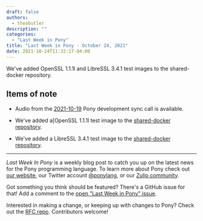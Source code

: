 ```yaml
---
draft: false
authors:
  - theobutler
description: ""
categories:
  - "Last Week in Pony"
title: "Last Week in Pony - October 24, 2021"
date: 2021-10-24T11:32:17-04:00
---
```


We've added OpenSSL 1.1.1l and LibreSSL 3.4.1 test images to the shared-docker repository.

<!-- more -->

## Items of note

- Audio from the [2021-10-19](https://sync-recordings.ponylang.io/r/2021-10-19.m4a) Pony development sync call is available.

- We've added a[OpenSSL 1.1.1l test image to the [shared-docker repository](https://github.com/ponylang/shared-docker).

- We've added a LibreSSL 3.4.1 test image to the [shared-docker repository](https://github.com/ponylang/shared-docker).

---

_Last Week In Pony_ is a weekly blog post to catch you up on the latest news for the Pony programming language. To learn more about Pony check out [our website](https://ponylang.io), our Twitter account [@ponylang](https://twitter.com/ponylang), or our [Zulip community](https://ponylang.zulipchat.com).

Got something you think should be featured? There's a GitHub issue for that! Add a comment to the [open "Last Week in Pony" issue](https://github.com/ponylang/ponylang.github.io/issues?q=is%3Aissue+is%3Aopen+label%3Alast-week-in-pony).

Interested in making a change, or keeping up with changes to Pony? Check out the [RFC repo](https://github.com/ponylang/rfcs). Contributors welcome!
